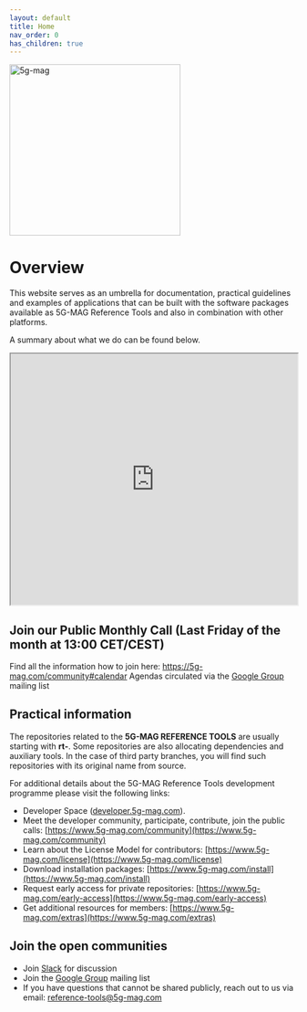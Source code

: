 ```yaml
---
layout: default
title: Home
nav_order: 0
has_children: true
---
```


<img src="{{site.baseurl}}/assets/images/5g-mag-reference-tools.png" alt="5g-mag" style="width:300px">

# Overview

This website serves as an umbrella for documentation, practical guidelines and examples of applications that can be
built with the software packages available as 5G-MAG Reference Tools and also in combination with other platforms.

A summary about what we do can be found below.

<iframe width="100%" height="440" src="https://drive.google.com/file/d/1tPcMWLeY6QJNH5OfGWDwLmoSyjrqk8gA/preview"></iframe>

## Join our Public Monthly Call (Last Friday of the month at 13:00 CET/CEST)
Find all the information how to join here: https://5g-mag.com/community#calendar
Agendas circulated via the [Google Group](https://groups.google.com/g/5g-mag-reference-tools) mailing list


## Practical information
The repositories related to the **5G-MAG REFERENCE TOOLS** are usually starting with **rt-**. Some repositories are also allocating dependencies and auxiliary tools. In the case of third party branches, you will find such repositories with its original name from source.

For additional details about the 5G-MAG Reference Tools development programme please visit the following links:

* Developer Space ([developer.5g-mag.com](https://developer.5g-mag.com/)).
* Meet the developer community, participate, contribute, join the public calls: [https://www.5g-mag.com/community](https://www.5g-mag.com/community)
* Learn about the License Model for contributors: [https://www.5g-mag.com/license](https://www.5g-mag.com/license)
* Download installation packages: [https://www.5g-mag.com/install](https://www.5g-mag.com/install)
* Request early access for private repositories: [https://www.5g-mag.com/early-access](https://www.5g-mag.com/early-access)
* Get additional resources for members: [https://www.5g-mag.com/extras](https://www.5g-mag.com/extras)

## Join the open communities
* Join [Slack](https://5g-mag.slack.com/) for discussion
* Join the [Google Group](https://groups.google.com/g/5g-mag-reference-tools) mailing list
* If you have questions that cannot be shared publicly, reach out to us via email: [reference-tools@5g-mag.com](mailto:reference-tools@5g-mag.com)
